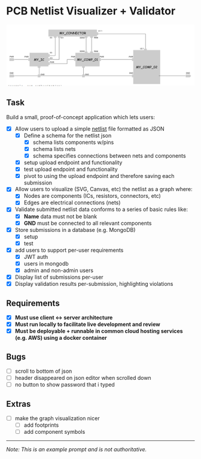 # PCB Netlist Visualizer + Validator
![img.png](docs/img.png)
## Task
Build a small, proof-of-concept application which lets users:

- [x] Allow users to upload a simple [netlist](https://en.wikipedia.org/wiki/Netlist) file formatted as JSON
  - [x] Define a schema for the netlist json
    - [x] schema lists components w/pins
    - [x] schema lists nets
    - [x] schema specifies connections between nets and components
  - [x] setup upload endpoint and functionality
  - [x] test upload endpoint and functionality
  - [x] pivot to using the upload endpoint and therefore saving each submission

- [x] Allow users to visualize (SVG, Canvas, etc) the netlist as a graph where:
  - [x] Nodes are components (ICs, resistors, connectors, etc)
  - [x] Edges are electrical connections (nets)

- [x] Validate submitted netlist data conforms to a series of basic rules like:
  - [x] **Name** data must not be blank
  - [x] **GND** must be connected to all relevant components

- [x] Store submissions in a database (e.g. MongoDB)
  - [x] setup
  - [x] test
- [x] add users to support per-user requirements
  - [x] JWT auth
  - [x] users in mongodb
  - [x] admin and non-admin users
- [x] Display list of submissions per-user
- [x] Display validation results per-submission, highlighting violations

## Requirements

- [x] **Must use client ↔ server architecture**
- [x] **Must run locally to facilitate live development and review**
- [x] **Must be deployable + runnable in common cloud hosting services (e.g. AWS) using a docker container**

## Bugs
- [ ] scroll to bottom of json
- [ ] header disappeared on json editor when scrolled down
- [ ] no button to show password that i typed

## Extras
- [ ] make the graph visualization nicer
  - [ ] add footprints
  - [ ] add component symbols
---

*Note: This is an example prompt and is not authoritative.*
